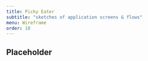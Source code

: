 ```yaml
---
title: Picky Eater
subtitle: "sketches of application screens & flows"
menu: Wireframe
order: 10
---
```


## Placeholder